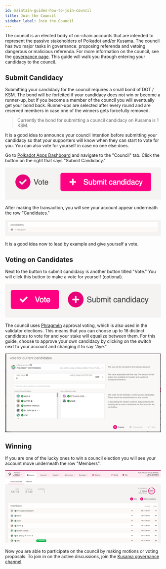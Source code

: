 ```yaml
---
id: maintain-guides-how-to-join-council
title: Join the Council
sidebar_label: Join the Council
---
```


The council is an elected body of on-chain accounts that are intended to represent the passive
stakeholders of Polkadot and/or Kusama. The council has two major tasks in governance: proposing
referenda and vetoing dangerous or malicious referenda. For more information on the council, see the
[governance page](learn-governance#council). This guide will walk you through entering your
candidacy to the council.

## Submit Candidacy

Submitting your candidacy for the council requires a small bond of DOT / KSM. The bond will be
forfeited if your candidacy does not win or become a runner-up, but if you become a member of the
council you will eventually get your bond back. Runner-ups are selected after every round and are
reserved members in case one of the winners gets forcefully removed.

> Currently the bond for submitting a council candidacy on Kusama is 1 KSM.

It is a good idea to announce your council intention before submitting your candidacy so that your
supporters will know when they can start to vote for you. You can also vote for yourself in case no
one else does.

Go to [Polkadot Apps Dashboard](https://polkadot.js.org/apps) and navigate to the "Council" tab.
Click the button on the right that says "Submit Candidacy."

![submit candidancy button](assets/council/polkadotjs_submit_candidancy.png)

After making the transaction, you will see your account appear underneath the row "Candidates."

![candidates list](assets/council/polkadotjs_candidates.png)

It is a good idea now to lead by example and give yourself a vote.

## Voting on Candidates

Next to the button to submit candidacy is another button titled "Vote." You will click this button
to make a vote for yourself (optional).

![voting button on UI](assets/council/polkadotjs_vote_button.png)

The council uses [Phragmén](learn-phragmen) approval voting, which is also used in the validator
elections. This means that you can choose up to 16 distinct candidates to vote for and your stake
will equalize between them. For this guide, choose to approve your own candidacy by clicking on the
switch next to your account and changing it to say "Aye."

![voting pop up on UI](assets/council/polkadotjs_voting.png)

## Winning

If you are one of the lucky ones to win a council election you will see your account move underneath
the row "Members".

![council members list](assets/council/polkadotjs_council_members.png)

Now you are able to participate on the council by making motions or voting proposals. To join in on
the active discussions, join the
[Kusama governance channel](https://matrix.to/#/!QXMnIJzxlnVrvRzhUA:matrix.parity.io?via=matrix.parity.io&via=matrix.org&via=web3.foundation).
